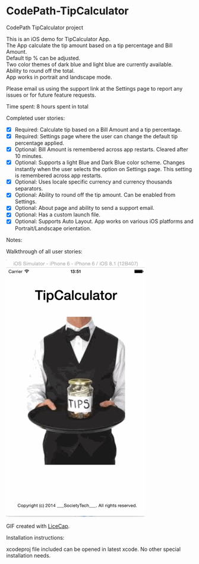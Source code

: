 CodePath-TipCalculator
======================

CodePath TipCalculator project

This is an iOS demo for TipCalculator App.    
The App calculate the tip amount based on a tip percentage and Bill Amount.   
Default tip % can be adjusted.   
Two color themes of dark blue and light blue are currently available.  
Ability to round off the total.   
App works in portrait and landscape mode.   


Please email us using the support link at the Settings page to report any issues or for future feature requests.  

Time spent: 8 hours spent in total

Completed user stories:

* [x] Required: Calculate tip based on a Bill Amount and a tip percentage. 
* [x] Required: Settings page where the user can change the default tip percentage applied.
* [x] Optional: Bill Amount is remembered across app restarts. Cleared after 10 minutes. 
* [x] Optional: Supports a light Blue and Dark Blue color scheme. Changes instantly when the user selects the option on Settings page. This setting is remembered across app restarts. 
* [x] Optional: Uses locale specific currency and currency thousands separators.
* [x] Optional: Ability to round off the tip amount. Can be enabled from Settings.
* [x] Optional: About page and ability to send a support email.
* [x] Optional: Has a custom launch file. 
* [x] Optional: Supports Auto Layout. App works on various iOS platforms and Portrait/Landscape orientation. 

Notes:

Walkthrough of all user stories:

![Video Walkthrough](TipCalculatorDemoDhanu.gif)

GIF created with [LiceCap](http://www.cockos.com/licecap/).

Installation instructions: 

xcodeproj file included can be opened in latest xcode. No other special installation needs.  
